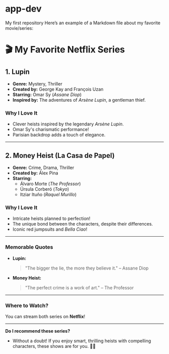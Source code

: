 # app-dev
My first repository
Here’s an example of a Markdown file about my favorite movie/series:  

# 🎬 My Favorite Netflix Series  

## **1. Lupin**  
- **Genre:** Mystery, Thriller  
- **Created by:** George Kay and François Uzan  
- **Starring:** Omar Sy (*Assane Diop*)  
- **Inspired by:** The adventures of *Arsène Lupin*, a gentleman thief.  

### Why I Love It  
- Clever heists inspired by the legendary *Arsène Lupin*.  
- Omar Sy's charismatic performance!  
- Parisian backdrop adds a touch of elegance.  

---

## **2. Money Heist (La Casa de Papel)**  
- **Genre:** Crime, Drama, Thriller  
- **Created by:** Álex Pina  
- **Starring:**  
  - Álvaro Morte (*The Professor*)  
  - Úrsula Corberó (*Tokyo*)  
  - Itziar Ituño (*Raquel Murillo*)  

### Why I Love It  
- Intricate heists planned to perfection!  
- The unique bond between the characters, despite their differences.  
- Iconic red jumpsuits and *Bella Ciao*!  

---

### Memorable Quotes  
- **Lupin:**  
  > "The bigger the lie, the more they believe it." – Assane Diop  

- **Money Heist:**  
  > "The perfect crime is a work of art." – The Professor  

---

### Where to Watch?  
You can stream both series on **Netflix**!  

---

**Do I recommend these series?**  
- Without a doubt! If you enjoy smart, thrilling heists with compelling characters, these shows are for you. 🖤💎  
